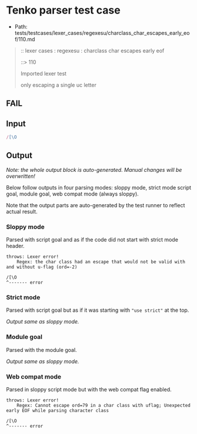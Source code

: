# Tenko parser test case

- Path: tests/testcases/lexer_cases/regexesu/charclass_char_escapes_early_eof/110.md

> :: lexer cases : regexesu : charclass char escapes early eof
>
> ::> 110
>
> Imported lexer test
>
> only escaping a single uc letter

## FAIL

## Input

`````js
/[\O
`````

## Output

_Note: the whole output block is auto-generated. Manual changes will be overwritten!_

Below follow outputs in four parsing modes: sloppy mode, strict mode script goal, module goal, web compat mode (always sloppy).

Note that the output parts are auto-generated by the test runner to reflect actual result.

### Sloppy mode

Parsed with script goal and as if the code did not start with strict mode header.

`````
throws: Lexer error!
    Regex: the char class had an escape that would not be valid with and without u-flag (ord=-2)

/[\O
^------- error
`````

### Strict mode

Parsed with script goal but as if it was starting with `"use strict"` at the top.

_Output same as sloppy mode._

### Module goal

Parsed with the module goal.

_Output same as sloppy mode._

### Web compat mode

Parsed in sloppy script mode but with the web compat flag enabled.

`````
throws: Lexer error!
    Regex: Cannot escape ord=79 in a char class with uflag; Unexpected early EOF while parsing character class

/[\O
^------- error
`````

